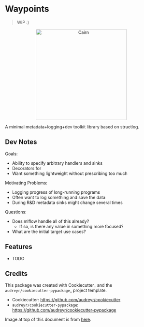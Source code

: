 # Waypoints

> WIP :)

<p align="center">
  <img src="https://live.staticflickr.com/8288/7781520366_7eba8b373c_k.jpg" height="300" alt="Cairn">
</p>

A minimal metadata+logging+dev toolkit library based on structlog.


## Dev Notes

Goals:
- Ability to specify arbitrary handlers and sinks
- Decorators for
- Want something lightweight without prescribing too much

Motivating Problems:
- Logging progress of long-running programs
- Often want to log something and save the data
- During R&D metadata sinks might change several times

Questions:
- Does mlflow handle all of this already?
  - If so, is there any value in something more focused?
- What are the initial target use cases?


## Features

- TODO

## Credits

This package was created with Cookiecutter_ and the `audreyr/cookiecutter-pypackage`_ project template.

- Cookiecutter: https://github.com/audreyr/cookiecutter
- `audreyr/cookiecutter-pypackage`: https://github.com/audreyr/cookiecutter-pypackage

Image at top of this document is from [here](https://www.flickr.com/photos/33452854@N06/7781520366).